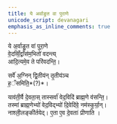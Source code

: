 ```yaml
---
title: ये अर्वाङुत वा पुराणे
unicode_script: devanagari
emphasis_as_inline_comments: true
---
```


ये अ॒र्वाङु॒त वा॑ पुरा॒णे  
वे॒दव्विँ॒द्वाँस॑म॒भितो॑ वदन्त्य्  
आदि॒त्यमे॒व ते परि॑वदन्ति॒।

सर्वे॑ अ॒ग्निन् द्वि॒तीय॑न् तृ॒तीय॑ञ्च  
ह॒ँसमिति॒*(?)*।  

याव॑ती॒र्वै दे॒वता॒स् तास्सर्वा॑ वेद॒विदि॑ ब्राह्म॒णे व॑सन्ति॒।  
तस्मा॑ ब्राह्म॒णेभ्यो॑ वेद॒विद्भ्यो॑ दि॒वेदि॑वे॒ नम॑स्कुर्या॒न्।  
नाश्ली॒लङ्की॑र्तयेद्। ए॒ता ए॒व दे॒वताः॑ प्रीणाति ।